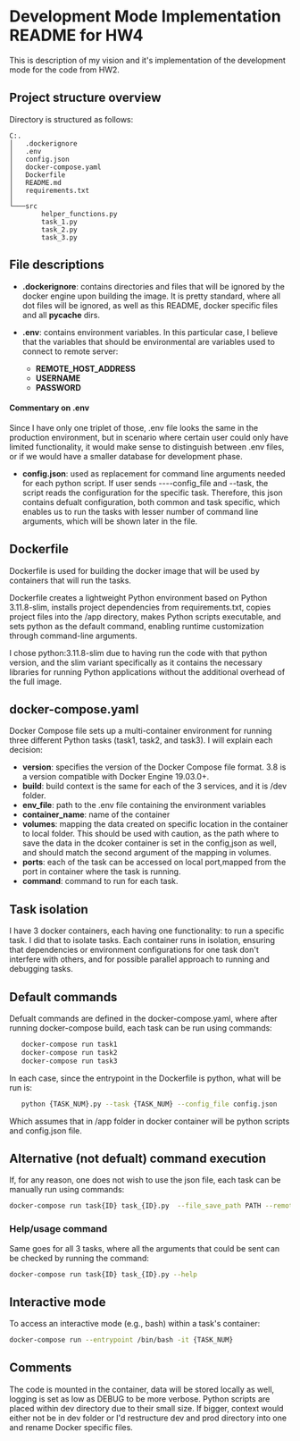 # Development Mode Implementation README for HW4
This is description of my vision and it's implementation of the development mode for the code from HW2. 

## Project structure overview
Directory is structured as follows:
```
C:.
│   .dockerignore
│   .env
│   config.json
│   docker-compose.yaml
│   Dockerfile
│   README.md
│   requirements.txt
│   
└───src
        helper_functions.py
        task_1.py
        task_2.py
        task_3.py
```

## File descriptions

- **.dockerignore**: contains directories and files that will be ignored by the docker engine upon building the image. It is pretty standard, where all dot files will be ignored, as well as this README, docker specific files and all __pycache__ dirs.

- **.env**: contains environment variables. In this particular case, I believe that the variables that should be environmental are variables used to connect to remote server:
   - **REMOTE_HOST_ADDRESS**
   - **USERNAME**
   - **PASSWORD**

#### Commentary on .env
Since I have only one triplet of those, .env file looks the same in the production environment, but in scenario where certain user could only have limited functionality, it would make sense to distinguish between .env files, or if we would have a smaller database for development phase.

- **config.json**: used as replacement for command line arguments needed for each python script. If user sends ----config_file and --task, the script reads the configuration for the specific task. Therefore, this json contains defualt configuration, both common and task specific, which enables us to run the tasks with lesser number of command line arguments, which will be shown later in the file.

## Dockerfile
 Dockerfile is used for building the docker image that will be used by containers that will run the tasks. 

Dockerfile creates a lightweight Python environment based on Python 3.11.8-slim, installs project dependencies from requirements.txt, copies project files into the /app directory, makes Python scripts executable, and sets python as the default command, enabling runtime customization through command-line arguments.

I chose python:3.11.8-slim due to having run the code with that python version,  and the slim variant specifically as it contains the necessary libraries for running Python applications without the additional overhead of the full image.

## docker-compose.yaml
Docker Compose file sets up a multi-container environment for running three different Python tasks (task1, task2, and task3). I will explain each decision:

   - **version**: specifies the version of the Docker  Compose file format. 3.8 is a version compatible with Docker Engine 19.03.0+. 
   - **build**: build context is the same for each of the 3 services, and it is /dev folder.
   - **env_file**: path to the .env file containing the environment variables
   - **container_name**: name of the container
   - **volumes**:  mapping the data created on specific location in the container to local folder. This should be used with caution, as the path where to save the data in the dcoker container is set in the config,json as well, and should match the second argument of the mapping in volumes.
   - **ports**:  each of the task can be accessed on local port,mapped from the port in container where the task is running.
   - **command**: command to run for each task.

## Task isolation
I have 3 docker containers, each having one functionality: to run a specific task.
I did that to isolate tasks. Each container runs in isolation, ensuring that dependencies or environment configurations for one task don't interfere with others, and for possible parallel approach to running and debugging tasks.

## Default commands 
Defualt commands are defined in the docker-compose.yaml, where after running docker-compose build, each task can be run using commands:
```bash
   docker-compose run task1
   docker-compose run task2
   docker-compose run task3
```

In each case, since the entrypoint in the Dockerfile is python, what will be run is:
```bash
   python {TASK_NUM}.py --task {TASK_NUM} --config_file config.json
```
Which assumes that in /app folder in docker container will be python scripts and config.json file.

## Alternative (not defualt) command execution
If, for any reason, one does not wish to use the json file, each task can be manually run using commands:
```bash
docker-compose run task{ID} task_{ID}.py  --file_save_path PATH --remote_file_path PATH ...
```
### Help/usage command
Same goes for all 3 tasks, where all the arguments that could be sent can be checked by running the command: 
```bash
docker-compose run task{ID} task_{ID}.py --help
```
## Interactive mode
To access an interactive mode (e.g., bash) within a task's container:
```bash
docker-compose run --entrypoint /bin/bash -it {TASK_NUM}
```

## Comments
The code is mounted in the container, data will be stored locally as well, logging is set as low as DEBUG to be more verbose. Python scripts are placed within dev directory due to their small size. If bigger, context would either not be in dev folder or I'd restructure dev and prod directory into one and rename Docker specific files.
   

   